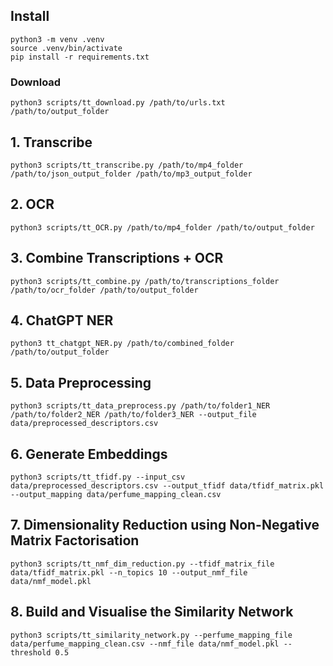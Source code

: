 ## Install

```
python3 -m venv .venv
source .venv/bin/activate
pip install -r requirements.txt
```

### Download
```
python3 scripts/tt_download.py /path/to/urls.txt /path/to/output_folder
```

## 1. Transcribe
```
python3 scripts/tt_transcribe.py /path/to/mp4_folder /path/to/json_output_folder /path/to/mp3_output_folder
```

## 2. OCR
```
python3 scripts/tt_OCR.py /path/to/mp4_folder /path/to/output_folder
```

## 3. Combine Transcriptions + OCR
```
python3 scripts/tt_combine.py /path/to/transcriptions_folder /path/to/ocr_folder /path/to/output_folder
```

## 4. ChatGPT NER
```
python3 tt_chatgpt_NER.py /path/to/combined_folder /path/to/output_folder
```
## 5. Data Preprocessing
```
python3 scripts/tt_data_preprocess.py /path/to/folder1_NER /path/to/folder2_NER /path/to/folder3_NER --output_file data/preprocessed_descriptors.csv
```
## 6. Generate Embeddings
```
python3 scripts/tt_tfidf.py --input_csv data/preprocessed_descriptors.csv --output_tfidf data/tfidf_matrix.pkl --output_mapping data/perfume_mapping_clean.csv
```
## 7. Dimensionality Reduction using Non-Negative Matrix Factorisation
```
python3 scripts/tt_nmf_dim_reduction.py --tfidf_matrix_file data/tfidf_matrix.pkl --n_topics 10 --output_nmf_file data/nmf_model.pkl
```

## 8. Build and Visualise the Similarity Network
```
python3 scripts/tt_similarity_network.py --perfume_mapping_file data/perfume_mapping_clean.csv --nmf_file data/nmf_model.pkl --threshold 0.5
```
